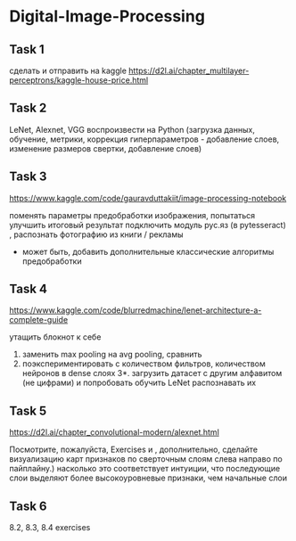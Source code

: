 # Digital-Image-Processing

## Task 1
сделать и отправить на kaggle https://d2l.ai/chapter_multilayer-perceptrons/kaggle-house-price.html

## Task 2
LeNet, Alexnet, VGG воспроизвести на Python (загрузка данных, обучение, метрики, коррекция гиперпараметров - добавление слоев, изменение размеров свертки, добавление слоев)

## Task 3
https://www.kaggle.com/code/gauravduttakiit/image-processing-notebook

поменять параметры предобработки изображения, попытаться улучшить итоговый результат
подключить модуль рус.яз (в pytesseract) , распознать фотографию из книги / рекламы

+ может быть, добавить дополнительные классические алгоритмы предобработки

## Task 4
https://www.kaggle.com/code/blurredmachine/lenet-architecture-a-complete-guide

утащить блокнот к себе
1. заменить max pooling на avg pooling, сравнить
2. поэкспериментировать с количеством фильтров, количеством нейронов в dense слоях
3*. загрузить датасет с другим алфавитом (не цифрами) и попробовать обучить LeNet распознавать их

## Task 5
https://d2l.ai/chapter_convolutional-modern/alexnet.html

Посмотрите, пожалуйста, Exercises и , дополнительно, сделайте визуализацию карт признаков по сверточным слоям слева направо по пайплайну.)
насколько это соответствует интуиции, что последующие слои выделяют более высокоуровневые признаки, чем начальные слои

## Task 6
8.2, 8.3, 8.4 exercises
